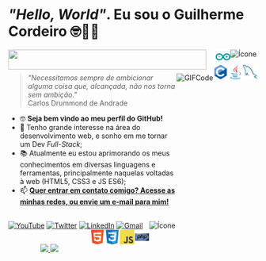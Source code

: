 # *"Hello, World"*. Eu sou o Guilherme Cordeiro 🤓👋🏽

<span>
    <img align="left" width="400em" height="40em" src="https://user-images.githubusercontent.com/83349463/151698864-323fe317-ae2a-4685-94fd-0cea3685f7da.gif"/>
    <a href="#"><img align="right" alt="Ícone do PHP" width="55em" height="20em" src="https://user-images.githubusercontent.com/83349463/151667763-eed1f9e2-ff23-462e-be41-a6046ad8434a.png"/></a>
    <img align="right" alt="Ícone do Arduino" width="30em" src="https://github.com/devicons/devicon/blob/master/icons/arduino/arduino-original.svg"/>
    <img align="right" alt="Ícone do MySQL" width="30em" src="https://github.com/devicons/devicon/blob/master/icons/mysql/mysql-original.svg"/>
    <img align="right" alt="Ícone do Java" width="30em" src="https://github.com/devicons/devicon/blob/master/icons/java/java-original.svg"/>
    <img align="right" alt="Ícone do C" width="30em" src="https://github.com/devicons/devicon/blob/master/icons/c/c-original.svg"/><br>
</span>

<br>

<a href="https://giphy.com/gifs/Giflytics-MT5UUV1d4CXE2A37Dg"><img align="right" height="320em" alt="GIFCode" src="https://user-images.githubusercontent.com/83349463/151668935-a7928576-7b30-41ae-ab3c-255304350ce0.gif"></a>

> *"Necessitamos sempre de ambicionar alguma coisa que, alcançada, não nos torna sem ambição."* <br>
> Carlos Drummond de Andrade
<ul>
    <li>🤓 <strong>Seja bem vindo ao meu perfil do GitHub!</strong>
    <li>🧠 Tenho grande interesse na área do desenvolvimento web, e sonho em me tornar um Dev <em>Full-Stack</em>;
    <li>📚 Atualmente eu estou aprimorando os meus conhecimentos em diversas linguagens e ferramentas, principalmente naquelas voltadas à web (HTML5, CSS3 e JS ES6);
    <li>📫 <ins><strong>Quer entrar em contato comigo? Acesse as minhas redes, ou envie um e-mail para mim!</strong></ins>
</ul>
<br>
<span>
    <a href="https://bit.ly/3cq6T9K" target="_blank" rel="external"><img src="https://bit.ly/3w5kACN" alt="YouTube"></a>
    <a href="https://bit.ly/3uhrXFA" target="_blank" rel="external"><img src="https://bit.ly/2TVzs8Z" alt="Twitter"></a>
    <a href="https://bit.ly/3vkdnyw" target="_blank" rel="external"><img src="https://bit.ly/2SbOR4x" alt="LinkedIn"></a>
    <a href="mailto: guisg.cordeiro@gmail.com" target="_blank" rel="external"><img src="https://bit.ly/3v5jN3I" alt="Gmail"></a>
</span>

<span>
    <a href="#"><img align="right" alt="Ícone do PHP" width="55em" height="20em" src="https://user-images.githubusercontent.com/83349463/151667763-eed1f9e2-ff23-462e-be41-a6046ad8434a.png"/></a>
    <img align="right" alt="Ícone do PHP" width="30em"src="https://github.com/devicons/devicon/blob/master/icons/php/php-original.svg"/>
    <img align="right" alt="Ícone do JavaScript" width="30px" src="https://github.com/devicons/devicon/blob/master/icons/javascript/javascript-original.svg"/>
    <img align="right" alt="Ícone das CSS" width="30em" src="https://github.com/devicons/devicon/blob/master/icons/css3/css3-original.svg"/>
    <img align="right" alt="Ícone da HTML" width="30em" src="https://github.com/devicons/devicon/blob/master/icons/html5/html5-original.svg"/>
</span>

##

<div align="center">
    <a href="https://github.com/gui-cordeiro">
        <img height="180em" src="https://github-readme-stats.vercel.app/api?username=gui-cordeiro&theme=gotham&include_all_commits=true&show_icons=true&locale=pt-br">
        <img height="180em" src="https://github-readme-stats.vercel.app/api/top-langs/?username=gui-cordeiro&theme=gotham&layout=compact&locale=pt-br&langs_count=7">
    </a>
</div>
